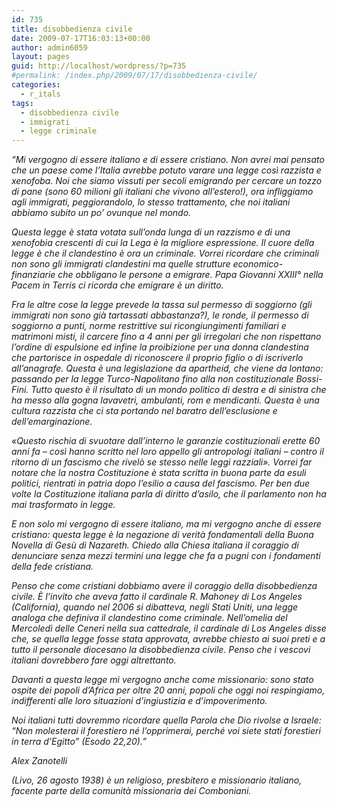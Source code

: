 ```yaml
---
id: 735
title: disobbedienza civile
date: 2009-07-17T16:03:13+00:00
author: admin6059
layout: pages
guid: http://localhost/wordpress/?p=735
#permalink: /index.php/2009/07/17/disobbedienza-civile/
categories:
  - r_itals
tags:
  - disobbedienza civile
  - immigrati
  - legge criminale
---
```

_&#8220;Mi vergogno di essere italiano e di essere cristiano. Non avrei mai pensato che un paese come l’Italia avrebbe potuto varare una legge così razzista e xenofoba. Noi che siamo vissuti per secoli emigrando per cercare un tozzo di pane (sono 60 milioni gli italiani che vivono all’estero!), ora infliggiamo agli immigrati, peggiorandolo, lo stesso trattamento, che noi italiani abbiamo subito un po’ ovunque nel mondo._

_Questa legge è stata votata sull’onda lunga di un razzismo e di una xenofobia crescenti di cui la Lega è la migliore espressione. Il cuore della legge è che il clandestino è ora un criminale. Vorrei ricordare che criminali non sono gli immigrati clandestini ma quelle strutture economico-finanziarie che obbligano le persone a emigrare. Papa Giovanni XXIII° nella Pacem in Terris ci ricorda che emigrare è un diritto._

_Fra le altre cose la legge prevede la tassa sul permesso di soggiorno (gli immigrati non sono già tartassati abbastanza?), le ronde, il permesso di soggiorno a punti, norme restrittive sui ricongiungimenti familiari e matrimoni misti, il carcere fino a 4 anni per gli irregolari che non rispettano l’ordine di espulsione ed infine la proibizione per una donna clandestina che partorisce in ospedale di riconoscere il proprio figlio o di iscriverlo all’anagrafe. Questa è una legislazione da apartheid, che viene da lontano: passando per la legge Turco-Napolitano fino alla non costituzionale Bossi-Fini. Tutto questo è il risultato di un mondo politico di destra e di sinistra che ha messo alla gogna lavavetri, ambulanti, rom e mendicanti. Questa è una cultura razzista che ci sta portando nel baratro dell’esclusione e dell’emarginazione._

_«Questo rischia di svuotare dall’interno le garanzie costituzionali erette 60 anni fa &#8211; così hanno scritto nel loro appello gli antropologi italiani &#8211; contro il ritorno di un fascismo che rivelò se stesso nelle leggi razziali». Vorrei far notare che la nostra Costituzione è stata scritta in buona parte da esuli politici, rientrati in patria dopo l’esilio a causa del fascismo. Per ben due volte la Costituzione italiana parla di diritto d’asilo, che il parlamento non ha mai trasformato in legge._

_E non solo mi vergogno di essere italiano, ma mi vergogno anche di essere cristiano: questa legge è la negazione di verità fondamentali della Buona Novella di Gesù di Nazareth. Chiedo alla Chiesa italiana il coraggio di denunciare senza mezzi termini una legge che fa a pugni con i fondamenti della fede cristiana._

_Penso che come cristiani dobbiamo avere il coraggio della disobbedienza civile. È l’invito che aveva fatto il cardinale R. Mahoney di Los Angeles (California), quando nel 2006 si dibatteva, negli Stati Uniti, una legge analoga che definiva il clandestino come criminale. Nell’omelia del Mercoledì delle Ceneri nella sua cattedrale, il cardinale di Los Angeles disse che, se quella legge fosse stata approvata, avrebbe chiesto ai suoi preti e a tutto il personale diocesano la disobbedienza civile. Penso che i vescovi italiani dovrebbero fare oggi altrettanto._

_Davanti a questa legge mi vergogno anche come missionario: sono stato ospite dei popoli d’Africa per oltre 20 anni, popoli che oggi noi respingiamo, indifferenti alle loro situazioni d’ingiustizia e d’impoverimento._

_Noi italiani tutti dovremmo ricordare quella Parola che Dio rivolse a Israele: “Non molesterai il forestiero né l’opprimerai, perché voi siete stati forestieri in terra d’Egitto” (Esodo 22,20).&#8221;_

_Alex Zanotelli_ 

_(Livo, 26 agosto 1938) è un religioso, presbitero e missionario italiano, facente parte della comunità missionaria dei Comboniani._